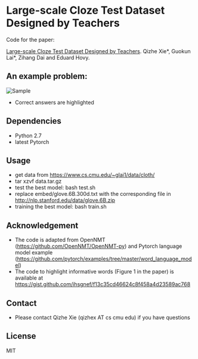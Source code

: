 # Large-scale Cloze Test Dataset Designed by Teachers

Code for the paper:

[Large-scale Cloze Test Dataset Designed by Teachers](https://arxiv.org/pdf/1711.03225.pdf). Qizhe Xie*, Guokun Lai*, Zihang Dai and Eduard Hovy.

## An example problem:
![Sample](obj/img/sample.png)
* Correct answers are highlighted

## Dependencies
* Python 2.7
* latest Pytorch

## Usage
* get data from https://www.cs.cmu.edu/~glai1/data/cloth/
* tar xzvf data.tar.gz
* test the best model: bash test.sh
* replace embed/glove.6B.300d.txt with the corresponding file in http://nlp.stanford.edu/data/glove.6B.zip
* training the best model: bash train.sh

## Acknowledgement
* The code is adapted from OpenNMT (https://github.com/OpenNMT/OpenNMT-py) and Pytorch language model example (https://github.com/pytorch/examples/tree/master/word_language_model)
* The code to highlight informative words (Figure 1 in the paper) is available at https://gist.github.com/ihsgnef/f13c35cd46624c8f458a4d23589ac768

## Contact
* Please contact Qizhe Xie (qizhex AT cs cmu edu) if you have questions

## License
MIT
